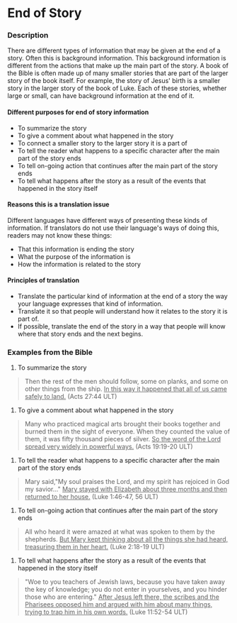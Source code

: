 # End of Story #

### Description

There are different types of information that may be given at the end of a story. Often this is background information. This background information is different from the actions that make up the main part of the story. A book of the Bible is often made up of many smaller stories that are part of the larger story of the book itself. For example, the story of Jesus' birth is a smaller story in the larger story of the book of Luke. Each of these stories, whether large or small, can have background information at the end of it.

#### Different purposes for end of story information

* To summarize the story
* To give a comment about what happened in the story
* To connect a smaller story to the larger story it is a part of
* To tell the reader what happens to a specific character after the main part of the story ends
* To tell on-going action that continues after the main part of the story ends
* To tell what happens after the story as a result of the events that happened in the story itself

#### Reasons this is a translation issue

Different languages have different ways of presenting these kinds of information. If translators do not use their language's ways of doing this, readers may not know these things:

* That this information is ending the story
* What the purpose of the information is
* How the information is related to the story

#### Principles of translation

* Translate the particular kind of information at the end of a story the way your language expresses that kind of information.
* Translate it so that people will understand how it relates to the story it is part of.
* If possible, translate the end of the story in a way that people will know where that story ends and the next begins.

### Examples from the Bible

1. To summarize the story

>Then the rest of the men should follow, some on planks, and some on other things from the ship. <u>In this way it happened that all of us came safely to land.</u> (Acts 27:44 ULT)

1. To give a comment about what happened in the story

> Many who practiced magical arts brought their books together and burned them in the sight of everyone. When they counted the value of them, it was fifty thousand pieces of silver. <u>So the word of the Lord spread very widely in powerful ways.</u> (Acts 19:19-20 ULT)

1. To tell the reader what happens to a specific character after the main part of the story ends

> Mary said,"My soul praises the Lord, and my spirit has rejoiced in God my savior..." <u>Mary stayed with Elizabeth about three months and then returned to her house.</u> (Luke 1:46-47, 56 ULT)

1. To tell on-going action that continues after the main part of the story ends

> All who heard it were amazed at what was spoken to them by the shepherds. <u>But Mary kept thinking about all the things she had heard, treasuring them in her heart.</u> (Luke 2:18-19 ULT)

1. To tell what happens after the story as a result of the events that happened in the story itself

> "Woe to you teachers of Jewish laws, because you have taken away the key of knowledge; you do not enter in yourselves, and you hinder those who are entering." <u>After Jesus left there, the scribes and the Pharisees opposed him and argued with him about many things, trying to trap him in his own words.</u> (Luke 11:52-54 ULT)
